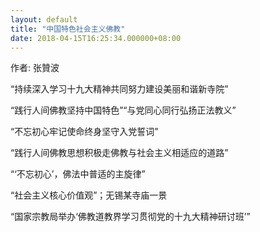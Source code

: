 ```yaml
---
layout: default
title: "中国特色社会主义佛教"
date: 2018-04-15T16:25:34.000000+08:00
---
```


作者: 张贊波


‌‌“持续深入学习十九大精神共同努力建设美丽和谐新寺院‌‌”


‌‌“践行人间佛教坚持中国特色‌‌”‌‌“与党同心同行弘扬正法教义‌‌”


‌‌“不忘初心牢记使命终身坚守入党誓词‌‌”


‌‌“践行人间佛教思想积极走佛教与社会主义相适应的道路‌‌”


‌‌“‌‌‘不忘初心’，佛法中普适的主旋律‌‌”


‌‌“社会主义核心价值观‌‌”；无锡某寺庙一景


‌‌“国家宗教局举办‌‌‘佛教道教界学习贯彻党的十九大精神研讨班’‌‌”

